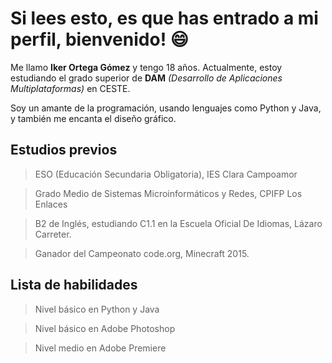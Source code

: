 # Si lees esto, es que has entrado a mi perfil, bienvenido! 😄

Me llamo **Iker Ortega Gómez** y tengo 18 años.
Actualmente, estoy estudiando el grado superior de **DAM** *(Desarrollo de Aplicaciones Multiplataformas)* en CESTE. 

Soy un amante de la programación, usando lenguajes como Python y Java, y también me encanta el diseño gráfico.

## Estudios previos

> ESO (Educación Secundaria Obligatoria), IES Clara Campoamor

> Grado Medio de Sistemas Microinformáticos y Redes, CPIFP Los Enlaces

> B2 de Inglés, estudiando C1.1 en la Escuela Oficial De Idiomas, Lázaro Carreter.

> Ganador del Campeonato code.org, Minecraft 2015.

## Lista de habilidades

> Nivel básico en Python y Java

> Nivel básico en Adobe Photoshop

> Nivel medio en Adobe Premiere





<!--
**Gunter856/Gunter856** is a ✨ _special_ ✨ repository because its `README.md` (this file) appears on your GitHub profile.

Here are some ideas to get you started:

- 🔭 I’m currently working on ...
- 🌱 I’m currently learning ...
- 👯 I’m looking to collaborate on ...
- 🤔 I’m looking for help with ...
- 💬 Ask me about ...
- 📫 How to reach me: ...
- 😄 Pronouns: ...
- ⚡ Fun fact: ...
-->

